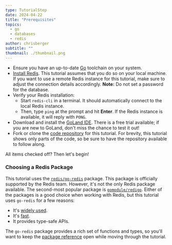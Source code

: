 ```yaml
---
type: TutorialStep
date: 2024-04-22
title: "Prerequisites"
topics:
  - go
  - databases
  - redis
author: chrisberger
subtitle: ""
thumbnail: ./thumbnail.png
---
```


- Ensure you have an up-to-date [Go](https://go.dev/doc/install) toolchain on your system.
- [Install Redis](https://redis.io/docs/getting-started/installation/). This tutorial assumes that you do so on your local machine. If you want to use a remote Redis instance for this tutorial, make sure to adjust the connection details accordingly. **Note:** Do not set a password for the database.
- Verify your Redis installation:
  - Start `redis-cli` in a terminal. It should automatically connect to the local Redis instance.
  - Then, type `ping` at the prompt and hit **Enter**. If the Redis instance is available, it will reply with `PONG`.
- Download and install the [GoLand IDE](https://www.jetbrains.com/go/download). There is a free trial available; if you are new to GoLand, don't miss the chance to test it out!
- Fork or clone the [code repository](https://github.com/JetBrains/go-code-samples) for this tutorial. For brevity, this tutorial shows only parts of the code, so be sure to have the repository available to follow along.

All items checked off? Then let's begin!

### Choosing a Redis Package

This tutorial uses the [`redis/go-redis`](https://pkg.go.dev/github.com/redis/go-redis/v9) package. This package is officially supported by the Redis team. However, it's not the only Redis package available. The second-most popular package is [`gomodule/redigo`](https://pkg.go.dev/github.com/gomodule/redigo). Either of the packages is a good choice when working with Redis, but this tutorial uses `go-redis` for a few reasons:

- It's [widely used](https://en.wikipedia.org/wiki/Redis#Popularity).
- It's [fast](https://levelup.gitconnected.com/fastest-redis-client-library-for-go-7993f618f5ab).
- It provides type-safe APIs.

The `go-redis` package provides a rich set of functions and types, so you'll want to keep the [package reference](https://pkg.go.dev/github.com/redis/go-redis/v9) open while moving through the tutorial.
